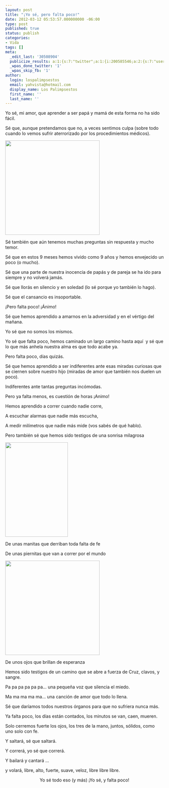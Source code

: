 ```yaml
---
layout: post
title: "¡Yo sé, pero falta poco!"
date: 2012-03-12 05:53:57.000000000 -06:00
type: post
published: true
status: publish
categories:
- Vida
tags: []
meta:
  _edit_last: '30508904'
  publicize_results: a:1:{s:7:"twitter";a:1:{i:200585546;a:2:{s:7:"user_id";s:11:"Interludios";s:7:"post_id";s:18:"179082786093809664";}}}
  _wpas_done_twitter: '1'
  _wpas_skip_fb: '1'
author:
  login: lospalimpsestos
  email: yahvista@hotmail.com
  display_name: Los Palimpsestos
  first_name: ''
  last_name: ''
---
```

<p style="text-align:left;" align="center">Yo sé, mi amor, que aprender a ser papá y mamá de esta forma no ha sido fácil.</p>
<p>Sé que, aunque pretendamos que no, a veces sentimos culpa (sobre todo cuando lo vemos sufrir aterrorizado por los procedimientos médicos).</p>
<p><a href="https://lospalimpsestos.files.wordpress.com/2012/03/photo-14.jpg"><img class="aligncenter size-medium wp-image-138" title="photo-14" src="{{ site.baseurl }}/assets/photo-14.jpg" alt="" width="300" height="300" /></a></p>
<p>Sé también que aún tenemos muchas preguntas sin respuesta y mucho temor.</p>
<p>Sé que en estos 9 meses hemos vivido como 9 años y hemos envejecido un poco (o mucho).</p>
<p>Sé que una parte de nuestra inocencia de papás y de pareja se ha ido para siempre y no volverá jamás.</p>
<p>Sé que llorás en silencio y en soledad (lo sé porque yo también lo hago).</p>
<p>Sé que el cansancio es insoportable.</p>
<p>¡Pero falta poco! ¡Ánimo!</p>
<p>Sé que hemos aprendido a amarnos en la adversidad y en el vértigo del mañana.</p>
<p>Yo sé que no somos los mismos.</p>
<p>Yo sé que falta poco, hemos caminado un largo camino hasta aquí  y sé que lo que más anhela nuestra alma es que todo acabe ya.</p>
<p>Pero falta poco, días quizás.</p>
<p>Sé que hemos aprendido a ser indiferentes ante esas miradas curiosas que se ciernen sobre nuestro hijo (miradas de amor que también nos duelen un poco).</p>
<p>Indiferentes ante tantas preguntas incómodas.</p>
<p>Pero ya falta menos, es cuestión de horas ¡Animo!</p>
<p>Hemos aprendido a correr cuando nadie corre,</p>
<p>A escuchar alarmas que nadie más escucha,</p>
<p>A medir milímetros que nadie más mide (vos sabés de qué hablo).</p>
<p>Pero también sé que hemos sido testigos de una sonrisa milagrosa</p>
<p><a href="https://lospalimpsestos.files.wordpress.com/2012/03/mg_3657.jpg"><img class="aligncenter size-medium wp-image-139" title="_MG_3657" src="{{ site.baseurl }}/assets/mg_3657.jpg" alt="" width="199" height="300" /></a></p>
<p>De unas manitas que derriban toda falta de fe</p>
<p>De unas piernitas que van a correr por el mundo</p>
<p><a href="https://lospalimpsestos.files.wordpress.com/2012/03/430463_10150706978090973_563820972_11537377_1517997600_n.jpg"><img class="aligncenter size-medium wp-image-140" title="430463_10150706978090973_563820972_11537377_1517997600_n" src="{{ site.baseurl }}/assets/430463_10150706978090973_563820972_11537377_1517997600_n.jpg" alt="" width="300" height="300" /></a></p>
<p>De unos ojos que brillan de esperanza</p>
<p>Hemos sido testigos de un camino que se abre a fuerza de Cruz, clavos, y sangre.</p>
<p>Pa pa pa pa pa pa… una pequeña voz que silencia el miedo.</p>
<p>Ma ma ma ma ma… una canción de amor que todo lo llena.</p>
<p>Sé que daríamos todos nuestros órganos para que no sufriera nunca más.</p>
<p>Ya falta poco, los días están contados, los minutos se van, caen, mueren.</p>
<p>Solo cerremos fuerte los ojos, los tres de la mano, juntos, sólidos, como uno solo con fe.</p>
<p>Y saltará, sé que saltará.</p>
<p>Y correrá, yo sé que correrá.</p>
<p>Y bailará y cantará …</p>
<p>y volará, libre, alto, fuerte, suave, veloz, libre libre libre.</p>
<p align="center">Yo sé todo eso (y más) ¡Yo sé, y falta poco!</p>
